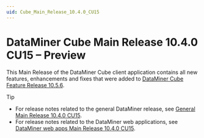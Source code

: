 ```yaml
---
uid: Cube_Main_Release_10.4.0_CU15
---
```


# DataMiner Cube Main Release 10.4.0 CU15 – Preview

This Main Release of the DataMiner Cube client application contains all new features, enhancements and fixes that were added to [DataMiner Cube Feature Release 10.5.6](xref:Cube_Feature_Release_10.5.6).

> [!TIP]
>
> - For release notes related to the general DataMiner release, see [General Main Release 10.4.0 CU15](xref:General_Main_Release_10.4.0_CU15).
> - For release notes related to the DataMiner web applications, see [DataMiner web apps Main Release 10.4.0 CU15](xref:Web_apps_Main_Release_10.4.0_CU15).
